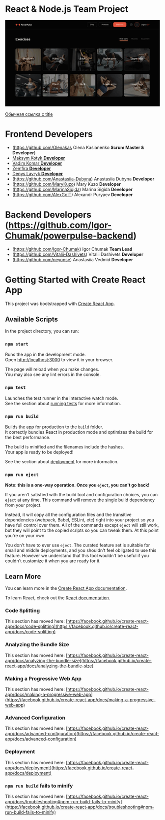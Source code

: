 # React & Node.js Team Project

![Presentation](./src/assets/images/power-pulse.gif)

[Обычная ссылка с title](https://www.google.com "Сайт Google")

# Frontend Developers
- (https://github.com/Olenakas Olena Kasianenko **Scrum Master & Developer**)
- [Maksym Kotyk **Developer**](https://github.com/mxm-kotyk)
- [Vadim Komar **Developer**](https://github.com/VadymKrem)
- [Zemfira **Developer**](https://github.com/zemfira1)
- [Denys Lavryk **Developer**](https://github.com/strictly-rigid)
- (https://github.com/Anastasiia-Dubyna) Anastasiia Dubyna **Developer**
- (https://github.com/MaryKuzo) Mary Kuzo **Developer**
- (https://github.com/MarinaSigida) Marina Sigida **Developer**
- (https://github.com/AlexGoIT) Alexandr Puryaev **Developer**
  
# Backend Developers (https://github.com/Igor-Chumak/powerpulse-backend)
- (https://github.com/Igor-Chumak) Igor Chumak **Team Lead**
- (https://github.com/Vitalii-Dashivets) Vitalii Dashivets **Developer**
- (https://github.com/neyonse) Anastasiia Vedmid **Developer**

# Getting Started with Create React App

This project was bootstrapped with [Create React App](https://github.com/facebook/create-react-app).

## Available Scripts

In the project directory, you can run:

### `npm start`

Runs the app in the development mode.\
Open [http://localhost:3000](http://localhost:3000) to view it in your browser.

The page will reload when you make changes.\
You may also see any lint errors in the console.

### `npm test`

Launches the test runner in the interactive watch mode.\
See the section about [running tests](https://facebook.github.io/create-react-app/docs/running-tests) for more information.

### `npm run build`

Builds the app for production to the `build` folder.\
It correctly bundles React in production mode and optimizes the build for the best performance.

The build is minified and the filenames include the hashes.\
Your app is ready to be deployed!

See the section about [deployment](https://facebook.github.io/create-react-app/docs/deployment) for more information.

### `npm run eject`

**Note: this is a one-way operation. Once you `eject`, you can't go back!**

If you aren't satisfied with the build tool and configuration choices, you can `eject` at any time. This command will remove the single build dependency from your project.

Instead, it will copy all the configuration files and the transitive dependencies (webpack, Babel, ESLint, etc) right into your project so you have full control over them. All of the commands except `eject` will still work, but they will point to the copied scripts so you can tweak them. At this point you're on your own.

You don't have to ever use `eject`. The curated feature set is suitable for small and middle deployments, and you shouldn't feel obligated to use this feature. However we understand that this tool wouldn't be useful if you couldn't customize it when you are ready for it.

## Learn More

You can learn more in the [Create React App documentation](https://facebook.github.io/create-react-app/docs/getting-started).

To learn React, check out the [React documentation](https://reactjs.org/).

### Code Splitting

This section has moved here: [https://facebook.github.io/create-react-app/docs/code-splitting](https://facebook.github.io/create-react-app/docs/code-splitting)

### Analyzing the Bundle Size

This section has moved here: [https://facebook.github.io/create-react-app/docs/analyzing-the-bundle-size](https://facebook.github.io/create-react-app/docs/analyzing-the-bundle-size)

### Making a Progressive Web App

This section has moved here: [https://facebook.github.io/create-react-app/docs/making-a-progressive-web-app](https://facebook.github.io/create-react-app/docs/making-a-progressive-web-app)

### Advanced Configuration

This section has moved here: [https://facebook.github.io/create-react-app/docs/advanced-configuration](https://facebook.github.io/create-react-app/docs/advanced-configuration)

### Deployment

This section has moved here: [https://facebook.github.io/create-react-app/docs/deployment](https://facebook.github.io/create-react-app/docs/deployment)

### `npm run build` fails to minify

This section has moved here: [https://facebook.github.io/create-react-app/docs/troubleshooting#npm-run-build-fails-to-minify](https://facebook.github.io/create-react-app/docs/troubleshooting#npm-run-build-fails-to-minify)
